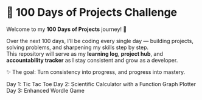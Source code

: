 # 🚀 100 Days of Projects Challenge  

Welcome to my **100 Days of Projects** journey! 🌟  

Over the next 100 days, I’ll be coding every single day — building projects, solving problems, and sharpening my skills step by step.  
This repository will serve as my **learning log**, **project hub**, and **accountability tracker** as I stay consistent and grow as a developer.  

✨ The goal: Turn consistency into progress, and progress into mastery.  

Day 1: Tic Tac Toe
Day 2: Scientific Calculator with a Function Graph Plotter 
Day 3: Enhanced Wordle Game






